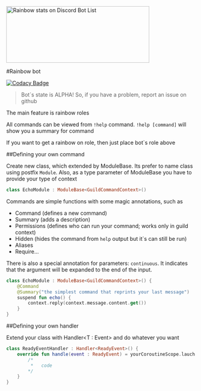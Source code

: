 <a href="https://discordbotlist.com/bots/481165004612173824">
    <img 
        width="380" 
        height="150" 
        src="https://discordbotlist.com/bots/481165004612173824/widget" 
        alt="Rainbow stats on Discord Bot List">
</a>

#Rainbow bot

[![Codacy Badge](https://api.codacy.com/project/badge/Grade/c098bd0a5ceb447e9fabe025e6942cac)](https://app.codacy.com/app/potryas85/rainbow?utm_source=github.com&utm_medium=referral&utm_content=ITesserakt/rainbow&utm_campaign=Badge_Grade_Dashboard)

>Bot\`s state is ALPHA! So, if you have a problem, report an issue on github

The main feature is rainbow roles

All commands can be viewed from `!help` command. `!help [command]` will show you a summary for command

If you want to get a rainbow on role, then just place bot\`s role above

##Defining your own command
 
Create new class, which extended by ModuleBase. Its prefer to name class using postfix `Module`.
Also, as a type parameter of ModuleBase you have to provide your type of context 
```kotlin
class EchoModule : ModuleBase<GuildCommandContext>()
``` 
Commands are simple functions with some magic annotations, such as 
* Command (defines a new command)
* Summary (adds a description)
* Permissions (defines who can run your command; works only in guild context)
* Hidden (hides the command from `help` output but it\`s can still be run)
* Aliases
* Require...

There is also a special annotation for parameters: `continuous`. 
It indicates that the argument will be expanded to the end of the input.

```kotlin
class EchoModule : ModuleBase<GuildCommandContext>() {
    @Command
    @Summary("the simplest command that reprints your last message")
    suspend fun echo() {
        context.reply(context.message.content.get())
    }
}
```

##Defining your own handler

Extend your class with Handler\<T : Event\> and do whatever you want
```kotlin
class ReadyEventHandler : Handler<ReadyEvent>() {
    override fun handle(event : ReadyEvent) = yourCoroutineScope.lauch {
        /*
         *   code
        */
    }
}
```